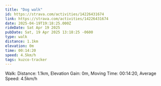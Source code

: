 ```yaml
---
title: "Dog walk"
id: https://strava.com/activities/14226431674
link: https://strava.com/activities/14226431674
date: 2025-04-19T19:18:25.000Z
rideDate: Sat Apr 19 2025
pubDate: Sat, 19 Apr 2025 13:18:25 -0600
type: walk
distance: 1.1km
elevation: 0m
time: 00:14:20
speed: 4.5km/h
tags: kuzco-tracker
---
```

Walk: Distance: 1.1km, Elevation Gain: 0m, Moving Time: 00:14:20, Average Speed: 4.5km/h